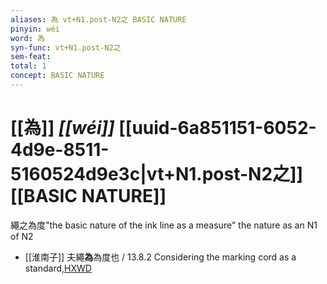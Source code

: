 ```yaml
---
aliases: 為 vt+N1.post-N2之 BASIC NATURE
pinyin: wéi
word: 為
syn-func: vt+N1.post-N2之
sem-feat: 
total: 1
concept: BASIC NATURE 
---
```

# [[為]] *[[wéi]]*  [[uuid-6a851151-6052-4d9e-8511-5160524d9e3c|vt+N1.post-N2之]] [[BASIC NATURE]]
繩之為度"the basic nature of the ink line as a measure" the nature as an N1 of N2
 - [[淮南子]] 夫繩**為**為度也 / 13.8.2 Considering the marking cord as a standard,[HXWD](https://hxwd.org/textview.html?location=KR3j0010_tls_013-13a.2)